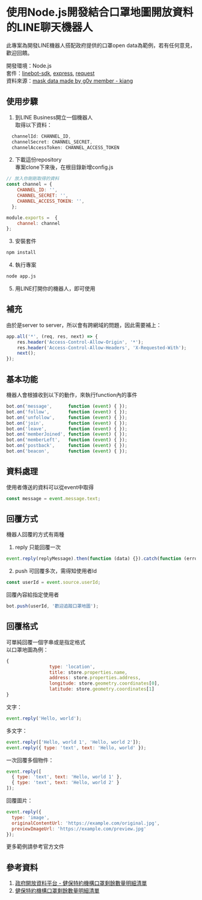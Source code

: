 # 使用Node.js開發結合口罩地圖開放資料的LINE聊天機器人
此專案為開發LINE機器人搭配政府提供的口罩open data為範例，若有任何意見，歡迎回饋。

開發環境：Node.js  
套件：[linebot-sdk](https://www.npmjs.com/package/linebot), [express](https://www.npmjs.com/package/express), [request](https://www.npmjs.com/package/request)  
資料來源：[mask data made by g0v member - kiang](https://raw.githubusercontent.com/kiang/pharmacies/master/json/points.json)

## 使用步驟
1. 到LINE Business開立一個機器人  
取得以下資料：  
```javascript
  channelId: CHANNEL_ID,
  channelSecret: CHANNEL_SECRET,
  channelAccessToken: CHANNEL_ACCESS_TOKEN
```
2. 下載這份repository  
專案clone下來後，在根目錄新增config.js
```javascript
// 放入你剛剛取得的資料
const channel = {
    CHANNEL_ID: '',
    CHANNEL_SECRET: '',
    CHANNEL_ACCESS_TOKEN: '',
  };

module.exports =  {
    channel: channel
};
```
3. 安裝套件
```bash
npm install
```

4. 執行專案
```bash
node app.js
```

5. 用LINE打開你的機器人，即可使用

## 補充
由於是server to server，所以會有跨網域的問題，因此需要補上：  
```javascript
app.all('*', (req, res, next) => {
    res.header('Access-Control-Allow-Origin', '*');
    res.header('Access-Control-Allow-Headers', 'X-Requested-With');
    next();
});
```

## 基本功能
機器人會根據收到以下的動作，來執行function內的事件  
```javascript
bot.on('message',      function (event) { });
bot.on('follow',       function (event) { });
bot.on('unfollow',     function (event) { });
bot.on('join',         function (event) { });
bot.on('leave',        function (event) { });
bot.on('memberJoined', function (event) { });
bot.on('memberLeft',   function (event) { });
bot.on('postback',     function (event) { });
bot.on('beacon',       function (event) { });
```

## 資料處理
使用者傳送的資料可以從event中取得
```javascript
const message = event.message.text;
```

## 回覆方式
機器人回覆的方式有兩種
1. reply
只能回覆一次
```javascript
event.reply(replyMessage).then(function (data) {}).catch(function (error) {});
```
2. push
可回覆多次，需得知使用者Id
```javascript
const userId = event.source.userId;
```
回覆內容給指定使用者
```javascript
bot.push(userId, '歡迎追蹤口罩地圖'); 
```
## 回覆格式
可單純回覆一個字串或是指定格式  
以口罩地圖為例：
```javascript
{
                type: 'location',
                title: store.properties.name,   
                address: store.properties.address,
                longitude: store.geometry.coordinates[0],
                latitude: store.geometry.coordinates[1]
}
```

文字：    
```javascript
event.reply('Hello, world');
```

多文字：  
```javascript
event.reply(['Hello, world 1', 'Hello, world 2']);
event.reply({ type: 'text', text: 'Hello, world' });
```

一次回覆多個物件：  
```javascript
event.reply([
  { type: 'text', text: 'Hello, world 1' },
  { type: 'text', text: 'Hello, world 2' }
]);
```

回覆圖片：  
```javascript
event.reply({
  type: 'image',
  originalContentUrl: 'https://example.com/original.jpg',
  previewImageUrl: 'https://example.com/preview.jpg'
});
```
更多範例請參考官方文件
## 參考資料  
1. [政府開放資料平台 - 健保特約機構口罩剩餘數量明細清單](https://data.gov.tw/dataset/116285)  
2. [健保特約機構口罩剩餘數量明細清單](https://data.nhi.gov.tw/Datasets/DatasetResource.aspx?rId=A21030000I-D50001-001)  
